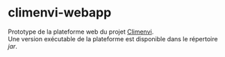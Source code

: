 # climenvi-webapp

Prototype de la plateforme web du projet [Climenvi](https://centre-valdeloire.chambres-agriculture.fr/chambre-regionale-dagriculture-centre-val-de-loire/les-actualites-de-la-chambre-regionale-dagriculture-centre-val-de-loire/detail-de-lactualite/actualites/le-projet-climenvi-est-lance/).  
Une version exécutable de la plateforme est disponible dans le répertoire *jar*.
